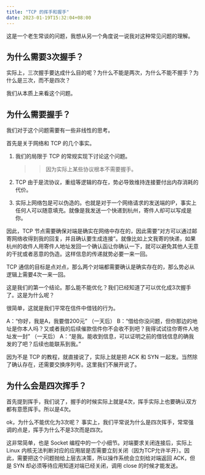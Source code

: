 ```yaml
---
title: "TCP 的挥手和握手"
date: 2023-01-19T15:32:04+08:00
---
```

这是一个老生常谈的问题，我想从另一个角度说一说我对这种常见问题的理解。

## 为什么需要3次握手？

实际上，三次握手要达成什么目的呢？为什么不能是两次，为什么不能不握手？为什么是三次，而不是四次？

我们从本质上来看这个问题。

## 为什么需要握手？

我们对于这个问题需要有一些非线性的思考。

首先是关于网络和 TCP 的几个事实。

1. 我们的局限于 TCP 的常规实现下讨论这个问题。
	>> 因为实际上某些协议根本不需要握手。
	
2. TCP 由于是流协议，重组等逻辑的存在，势必导致维持连接要付出内存消耗的代价。

3. 实际上网络包是可以伪造的。也就是对于一个网络请求的发送端的IP，事实上任何人可以随意填充。就像是我发送一个快递到杭州，寄件人却可以写成是你。

因此，TCP 节点需要确保对端是确实在网络中存在的，因此需要“对方可以通过邮寄网络收得到我的回复，并且确认要生成连接”。就像比如上文我寄的快递，如果杭州的收件人用寄件人地址发回一个确认函让你确认一下，就可以避免其他人无意的干扰或者恶意的伪造。这样信息的传递就势必要一来一回。


TCP 通信的目标是点对点，那么两个对端都需要确认是确实存在的，那么势必从逻辑上需要4次一来一回。

这是我们的第一个结论。那么能不能优化？我们已经知道了可以优化成3次握手了。这是为什么呢？

很简单，这就是我们平常在信件中借钱的行为。

A：“你好，我是A，我要借200元”
（一天后）
B：“借给你没问题，但你那边的地址是你本人吗？又或者我的后续催款信件你不会收不到吧？我得试试往你寄件人地址发一封”
（一天后）
A：“是我。能收到信息，可以证明之前的借钱信息的确我发的了吧？后续也能联系到我。”

因为不是 TCP 的教程，就直接说了，实际上就是把 ACK 和 SYN 一起发。当然除了确认存在，还需要交换序列号。这里我们不展开说了。


## 为什么会是四次挥手？


首先提到挥手，我们说了，握手的时候实际上就是4次，挥手实际上也要确认双方都有意愿挥手。所以是4次。

ok，为什么不能优化为3次呢？ 事实上，我们平常说为什么是四次挥手，常常强调的点是，挥手为什么不是3次而是四次。


这非常简单，也是 Socket 编程中的一个小细节。对端要求关闭连接后，实际上 Linux 内核无法判断对应的应用层是否需要立刻关闭（因为TCP允许半开）。因此，需要把这个问题抛给上层去决策，所以操作系统会立刻给对端返回 ACK，但是 SYN 却必须等待应用知道对端已经关闭，调用 close 的时候才能发送。

 
